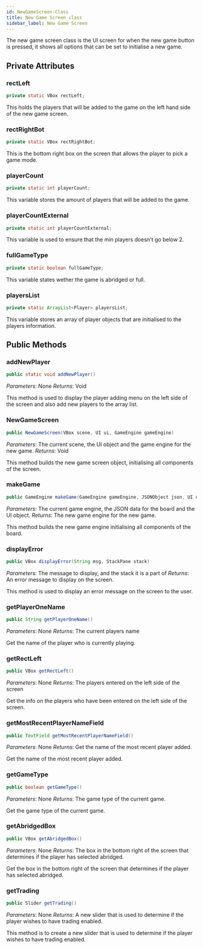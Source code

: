 ```yaml
---
id: NewGameScreen-Class
title: New Game Screen class
sidebar_label: New Game Screen
---
```


The new game screen class is the UI screen for when the new game button is pressed, it shows all options that can be set to initialise a new game.

## Private Attributes

### rectLeft
```java
private static VBox rectLeft;
```
This holds the players that will be added to the game on the left hand side of the new game screen.

### rectRightBot
```java
private static VBox rectRightBot;
```
This is the bottom right box on the screen that allows the player to pick a game mode.

### playerCount
```java
private static int playerCount;
```
This variable stores the amount of players that will be added to the game.

### playerCountExternal
```java
private static int playerCountExternal;
```
This variable is used to ensure that the min players doesn't go below 2.

### fullGameType
```java
private static boolean fullGameType;
```
This variable states wether the game is abridged or full.  

### playersList
```java
private static ArrayList<Player> playersList;
```
This variable stores an array of player objects that are initialised to the players information.


## Public Methods
### addNewPlayer
```java
public static void addNewPlayer()
```

*Parameters*: None
*Returns*: Void

This method is used to display the player adding menu on the left side of the screen and also add new players to the array list.

### NewGameScreen
```java
public NewGameScreen(VBox scene, UI ui, GameEngine gameEngine)
```

*Parameters*: The current scene, the UI object and the game engine for the new game.
*Returns*: Void

This method builds the new game screen object, initialising all components of the screen.

### makeGame
```java
public GameEngine makeGame(GameEngine gameEngine, JSONObject json, UI ui)
```

*Parameters*: The current game engine, the JSON data for the board and the UI object.
*Returns*: The new game engine for the new game.

This method builds the new game engine initialising all components of the board.

### displayError
```java
public VBox displayError(String msg, StackPane stack)
```

*Parameters*: The message to display, and the stack it is a part of
*Returns*: An error message to display on the screen.

This method is used to display an error message on the screen to the user.

### getPlayerOneName
```java
public String getPlayerOneName()
```

*Parameters*: None
*Returns*: The current players name

Get the name of the player who is currently playing.

### getRectLeft
```java
public VBox getRectLeft()
```

*Parameters*: None
*Returns*: The players entered on the left side of the screen

Get the info on the players who have been entered on the left side of the screen.

### getMostRecentPlayerNameField
```java
public TextField getMostRecentPlayerNameField()
```

*Parameters*: None
*Returns*: Get the name of the most recent player added.

Get the name of the most recent player added.

### getGameType
```java
public boolean getGameType()
```

*Parameters*: None
*Returns*: The game type of the current game.

Get the game type of the current game.

### getAbridgedBox
```java
public VBox getAbridgedBox()
```

*Parameters*: None
*Returns*: The box in the bottom right of the screen that determines if the player has selected abridged.

Get the box in the bottom right of the screen that determines if the player has selected abridged.

### getTrading
```java
public Slider getTrading()
```

*Parameters*: None
*Returns*: A new slider that is used to determine if the player wishes to have trading enabled.

This method is to create a new slider that is used to determine if the player wishes to have trading enabled. 
